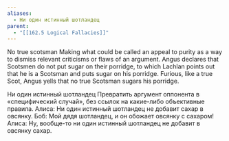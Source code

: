 ```yaml
---
aliases:
  - Ни один истинный шотландец
parent:
  - "[[162.5 Logical Fallacies]]"
---
```

No true scotsman
Making what could be called an appeal to purity as a way to dismiss relevant criticisms or flaws of an argument.
Angus declares that Scotsmen do not put sugar on their porridge, to which Lachlan points out that he is a Scotsman and puts sugar on his porridge. Furious, like a true Scot, Angus yells that no true Scotsman sugars his porridge.

Ни один истинный шотландец
Превратить аргумент оппонента в «специфический случай», без ссылок на какие-либо объективные правила.
Алиса: Ни один истинный шотландец не добавит сахар в овсянку.
Боб: Мой дядя шотландец, и он обожает овсянку с сахаром!
Алиса: Ну, вообще-то ни один истинный шотландец не добавит в овсянку сахар.